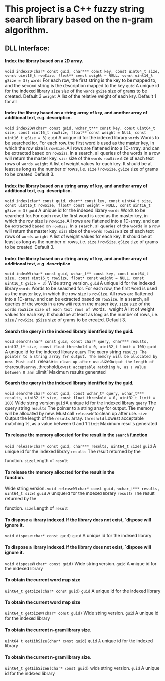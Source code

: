 # This project is a C++ fuzzy string search library based on the n-gram algorithm.

## DLL Interface:

#### Index the library based on a 2D array.
`void index2D(char* const guid, char*** const key, const uint64_t size, const uint16_t rowSize, float** const weight = NULL, const uint16_t gSize = 3);`
`words` For each row, the first string is the key to be mapped to, and the second string is the description mapped to the key
`guid` A unique id for the indexed library
`size` size of the `words`
`gSize` size of grams to be created. Default 3
`weight` A list of the relative weight of each key. Default 1 for all

#### Index the library based on a string array of key, and another array of additional text, e.g. description.
`void index2DW(char* const guid, wchar_t*** const key, const uint64_t size, const uint16_t rowSize, float** const weight = NULL, const uint16_t gSize = 3)`
`guid` A unique id for the indexed library
`words` Words to be searched for. For each row, the first word is used as the master key, in which the row size is `rowSize`.
All rows are flattened into a 1D-array, and can be extracted based on `rowSize`. 
In a search, all queries of the words in a row will return the master key.
`size` size of the `words`
`rowSize` size of each text rows of `words`.
`weight` A list of weight values for each key. It should be at least as long as the number of rows, i.e. `size` / `rowSize`.
`gSize` size of grams to be created. Default 3.

#### Index the library based on a string array of key, and another array of additional text, e.g. description.
`void index(char* const guid, char** const key, const uint64_t size, const uint16_t rowSize, float* const weight = NULL, const uint16_t gSize = 3)`
`guid` A unique id for the indexed library
`words` Words to be searched for. For each row, the first word is used as the master key, in which the row size is `rowSize`.
All rows are flattened into a 1D-array, and can be extracted based on `rowSize`. 
In a search, all queries of the words in a row will return the master key.
`size` size of the `words`
`rowSize` size of each text rows of `words`.
`weight` A list of weight values for each key. It should be at least as long as the number of rows, i.e. `size` / `rowSize`.
`gSize` size of grams to be created. Default 3.

#### Index the library based on a string array of key, and another array of additional text, e.g. description.
`void indexW(char* const guid, wchar_t** const key, const uint64_t size, const uint16_t rowSize, float* const weight = NULL, const uint16_t gSize = 3)`
Wide string version.
`guid` A unique id for the indexed library
`words` Words to be searched for. For each row, the first word is used as the master key, in which the row size is `rowSize`.
All rows are flattened into a 1D-array, and can be extracted based on `rowSize`.
In a search, all queries of the words in a row will return the master key.
`size` size of the `words`
`rowSize size of each text rows of `words`.
`weight A list of weight values for each key. It should be at least as long as the number of rows, i.e. `size` / `rowSize`.
`gSize` size of grams to be created. Default 3.

#### Search the query in the indexed library identified by the guid.
`void search(char* const guid, const char* query, char*** results, uint32_t* size, const float threshold = 0, uint32_t limit = 100)`
`guid` A unique id for the indexed library
`query` The query string
`results The pointer to a string array for output. The memory will be allocated by new.
Must call `release` to clean up after use.
`size` Output the length of the `results` array.
`threshold` Lowest acceptable matching %, as a value between 0 and 1
`limit` Maximum results generated

#### Search the query in the indexed library identified by the guid.
`void searchW(char* const guid, const wchar_t* query, wchar_t*** results, uint32_t* size, const float threshold = 0, uint32_t limit = 100)`
Wide string version
`guid` A unique id for the indexed library
`query` The query string
`results` The pointer to a string array for output. The memory will be allocated by new. 
Must call `releaseW` to clean up after use.
`size` Output the length of the `results` array.
`threshold` Lowest acceptable matching %, as a value between 0 and 1
`limit` Maximum results generated

#### To release the memory allocated for the result in the `search` function
`void release(char* const guid, char*** results, uint64_t size)`
`guid` A unique id for the indexed library
`results` The result returned by the <search> function.
`size` Length of `result`

#### To release the memory allocated for the result in the <search> function.
Wide string version.
`void releaseW(char* const guid, wchar_t*** results, uint64_t size)`
`guid` A unique id for the indexed library
`results` The result returned by the <search> function.
`size` Length of `result`

#### To dispose a library indexed. If the library does not exist, `dispose will ignore it.
`void dispose(char* const guid)`
`guid` A unique id for the indexed library

#### To dispose a library indexed. If the library does not exist, `dispose will ignore it.
`void disposeW(char* const guid)`
Wide string version.
`guid` A unique id for the indexed library

#### To obtain the current word map size
`uint64_t getSize(char* const guid)`
`guid` A unique id for the indexed library

#### To obtain the current word map size
`uint64_t getSizeW(char* const guid)`
Wide string version.
`guid` A unique id for the indexed library

#### To obtain the current n-gram library size.
`uint64_t getLibSize(char* const guid)`
`guid` A unique id for the indexed library

#### To obtain the current n-gram library size.
`uint64_t getLibSizeW(char* const guid)`
wide string version.
`guid` A unique id for the indexed library